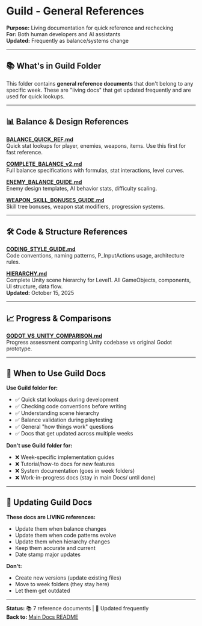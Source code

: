# Guild - General References
**Purpose:** Living documentation for quick reference and rechecking  
**For:** Both human developers and AI assistants  
**Updated:** Frequently as balance/systems change

---

## 📚 What's in Guild Folder

This folder contains **general reference documents** that don't belong to any specific week. These are "living docs" that get updated frequently and are used for quick lookups.

---

## 📊 Balance & Design References

**[BALANCE_QUICK_REF.md](BALANCE_QUICK_REF.md)**  
Quick stat lookups for player, enemies, weapons, items. Use this first for fast reference.

**[COMPLETE_BALANCE_v2.md](COMPLETE_BALANCE_v2.md)**  
Full balance specifications with formulas, stat interactions, level curves.

**[ENEMY_BALANCE_GUIDE.md](ENEMY_BALANCE_GUIDE.md)**  
Enemy design templates, AI behavior stats, difficulty scaling.

**[WEAPON_SKILL_BONUSES_GUIDE.md](WEAPON_SKILL_BONUSES_GUIDE.md)**  
Skill tree bonuses, weapon stat modifiers, progression systems.

---

## 🛠️ Code & Structure References

**[CODING_STYLE_GUIDE.md](CODING_STYLE_GUIDE.md)**  
Code conventions, naming patterns, P_InputActions usage, architecture rules.

**[HIERARCHY.md](HIERARCHY.md)**  
Complete Unity scene hierarchy for Level1. All GameObjects, components, UI structure, data flow.  
**Updated:** October 15, 2025

---

## 📈 Progress & Comparisons

**[GODOT_VS_UNITY_COMPARISON.md](GODOT_VS_UNITY_COMPARISON.md)**  
Progress assessment comparing Unity codebase vs original Godot prototype.

---

## 🎯 When to Use Guild Docs

**Use Guild folder for:**
- ✅ Quick stat lookups during development
- ✅ Checking code conventions before writing
- ✅ Understanding scene hierarchy
- ✅ Balance validation during playtesting
- ✅ General "how things work" questions
- ✅ Docs that get updated across multiple weeks

**Don't use Guild folder for:**
- ❌ Week-specific implementation guides
- ❌ Tutorial/how-to docs for new features
- ❌ System documentation (goes in week folders)
- ❌ Work-in-progress docs (stay in main Docs/ until done)

---

## 📝 Updating Guild Docs

**These docs are LIVING references:**
- Update them when balance changes
- Update them when code patterns evolve
- Update them when hierarchy changes
- Keep them accurate and current
- Date stamp major updates

**Don't:**
- Create new versions (update existing files)
- Move to week folders (they stay here)
- Let them get outdated

---

**Status:** 📚 7 reference documents | 🔄 Updated frequently  
**Back to:** [Main Docs README](../README.md)
